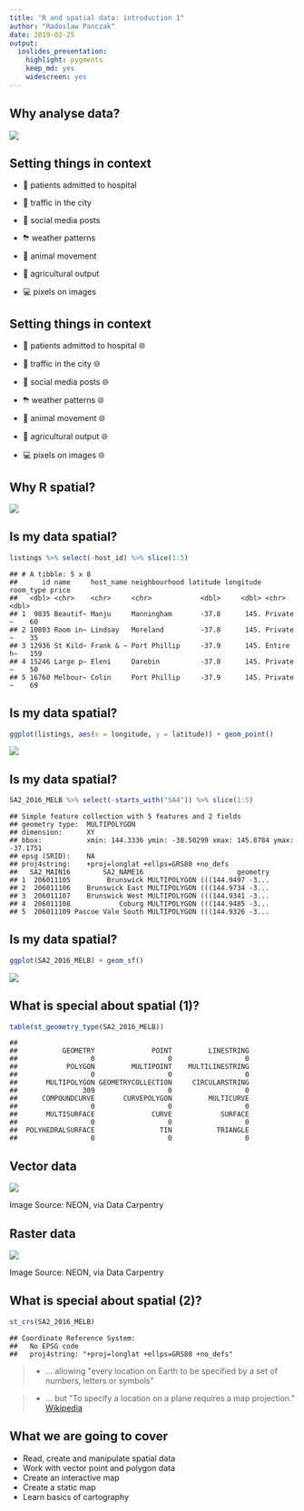 ```yaml
---
title: "R and spatial data: introduction 1"
author: "Radoslaw Panczak"
date: 2019-02-25
output: 
  ioslides_presentation: 
    highlight: pygments
    keep_md: yes
    widescreen: yes
---
```




## Why analyse data?

![](./images/donut.jpg)

## Setting things in context

- 🤕 patients admitted to hospital 

- 🚕 traffic in the city 

- 🤳 social media posts 

- ⛈ weather patterns

- 🐒 animal movement 

- 🍒 agricultural output 

- 💻 pixels on images 


## Setting things in context

- 🤕 patients admitted to hospital 🌐

- 🚕 traffic in the city 🌐

- 🤳 social media posts 🌐

- ⛈ weather patterns 🌐

- 🐒 animal movement 🌐

- 🍒 agricultural output 🌐

- 💻 pixels on images 🌐


## Why R spatial?

![](./images/R.jpg)


## Is my data spatial?




```r
listings %>% select(-host_id) %>% slice(1:5)
```

```
## # A tibble: 5 x 8
##      id name     host_name neighbourhood latitude longitude room_type price
##   <dbl> <chr>    <chr>     <chr>            <dbl>     <dbl> <chr>     <dbl>
## 1  9835 Beautif~ Manju     Manningham       -37.8      145. Private ~    60
## 2 10803 Room in~ Lindsay   Moreland         -37.8      145. Private ~    35
## 3 12936 St Kild~ Frank & ~ Port Phillip     -37.9      145. Entire h~   159
## 4 15246 Large p~ Eleni     Darebin          -37.8      145. Private ~    50
## 5 16760 Melbour~ Colin     Port Phillip     -37.9      145. Private ~    69
```

## Is my data spatial?


```r
ggplot(listings, aes(x = longitude, y = latitude)) + geom_point()
```

![](03_slides_part_1_files/figure-html/unnamed-chunk-3-1.png)<!-- -->

## Is my data spatial?




```r
SA2_2016_MELB %>% select(-starts_with("SA4")) %>% slice(1:5)
```

```
## Simple feature collection with 5 features and 2 fields
## geometry type:  MULTIPOLYGON
## dimension:      XY
## bbox:           xmin: 144.3336 ymin: -38.50299 xmax: 145.8784 ymax: -37.1751
## epsg (SRID):    NA
## proj4string:    +proj=longlat +ellps=GRS80 +no_defs
##   SA2_MAIN16        SA2_NAME16                       geometry
## 1  206011105         Brunswick MULTIPOLYGON (((144.9497 -3...
## 2  206011106    Brunswick East MULTIPOLYGON (((144.9734 -3...
## 3  206011107    Brunswick West MULTIPOLYGON (((144.9341 -3...
## 4  206011108            Coburg MULTIPOLYGON (((144.9485 -3...
## 5  206011109 Pascoe Vale South MULTIPOLYGON (((144.9326 -3...
```

## Is my data spatial?


```r
ggplot(SA2_2016_MELB) + geom_sf()
```

![](03_slides_part_1_files/figure-html/unnamed-chunk-6-1.png)<!-- -->

## What is special about spatial (1)?


```r
table(st_geometry_type(SA2_2016_MELB))
```

```
## 
##           GEOMETRY              POINT         LINESTRING 
##                  0                  0                  0 
##            POLYGON         MULTIPOINT    MULTILINESTRING 
##                  0                  0                  0 
##       MULTIPOLYGON GEOMETRYCOLLECTION     CIRCULARSTRING 
##                309                  0                  0 
##      COMPOUNDCURVE       CURVEPOLYGON         MULTICURVE 
##                  0                  0                  0 
##       MULTISURFACE              CURVE            SURFACE 
##                  0                  0                  0 
##  POLYHEDRALSURFACE                TIN           TRIANGLE 
##                  0                  0                  0
```

## Vector data

![](./images/vector.png)

Image Source: NEON, via Data Carpentry


## Raster data

![](./images/raster.png)

Image Source: NEON, via Data Carpentry


## What is special about spatial (2)?


```r
st_crs(SA2_2016_MELB)
```

```
## Coordinate Reference System:
##   No EPSG code
##   proj4string: "+proj=longlat +ellps=GRS80 +no_defs"
```

> - ... allowing "every location on Earth to be specified by a set of numbers, letters or symbols" 

> - ... but "To specify a location on a plane requires a map projection." [Wikipedia](https://en.wikipedia.org/wiki/Geographic_coordinate_system)


## What we are going to cover 

- Read, create and manipulate spatial data
- Work with vector point and polygon data
- Create an interactive map
- Create a static map
- Learn basics of cartography 
